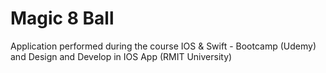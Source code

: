 # Magic 8 Ball 
 Application performed during the course IOS & Swift - Bootcamp (Udemy) and Design and Develop in IOS App (RMIT University)
